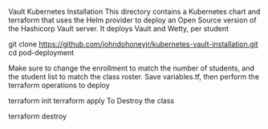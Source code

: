 Vault Kubernetes Installation
This directory contains a Kubernetes chart and terraform that uses the Helm provider to deploy an Open Source version of the Hashicorp Vault server. It deploys Vault and Wetty, per student

git clone https://github.com/johndohoneyjr/kubernetes-vault-installation.git
cd pod-deployment

Make sure to change the enrollment to match the number of students, and the student list to match the class roster.  Save variables.tf, then perform the terraform operations to deploy

terraform init
terraform apply
To Destroy the class

terraform destroy
